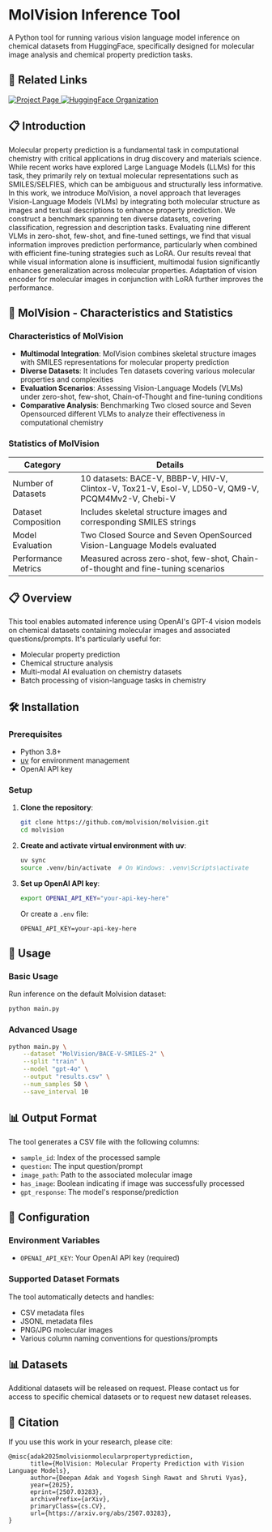 # MolVision Inference Tool

A Python tool for running various vision language model inference on chemical datasets from HuggingFace, specifically designed for molecular image analysis and chemical property prediction tasks.

## 🔗 Related Links

<a href="https://molvision.github.io/MolVision/" target="_blank" rel="noopener noreferrer">
  <img src="https://img.shields.io/badge/Project_Page-ChemVision-green" alt="Project Page">
</a>
<a href="https://huggingface.co/molvision" target="_blank" rel="noopener noreferrer">
  <img src="https://img.shields.io/badge/%F0%9F%A4%97%20Hugging%20Face-ChemVision-blue" alt="HuggingFace Organization">
</a>


## 📋 Introduction

Molecular property prediction is a fundamental task in computational chemistry with critical applications in drug discovery and materials science. While recent works have explored Large Language Models (LLMs) for this task, they primarily rely on textual molecular representations such as SMILES/SELFIES, which can be ambiguous and structurally less informative. In this work, we introduce MolVision, a novel approach that leverages Vision-Language Models (VLMs) by integrating both molecular structure as images and textual descriptions to enhance property prediction. We construct a benchmark spanning ten diverse datasets, covering classification, regression and description tasks. Evaluating nine different VLMs in zero-shot, few-shot, and fine-tuned settings, we find that visual information improves prediction performance, particularly when combined with efficient fine-tuning strategies such as LoRA. Our results reveal that while visual information alone is insufficient, multimodal fusion significantly enhances generalization across molecular properties. Adaptation of vision encoder for molecular images in conjunction with LoRA further improves the performance.

## 🧬 MolVision - Characteristics and Statistics

### Characteristics of MolVision

- **Multimodal Integration**: MolVision combines skeletal structure images with SMILES representations for molecular property prediction
- **Diverse Datasets**: It includes Ten datasets covering various molecular properties and complexities
- **Evaluation Scenarios**: Assessing Vision-Language Models (VLMs) under zero-shot, few-shot, Chain-of-Thought and fine-tuning conditions
- **Comparative Analysis**: Benchmarking Two closed source and Seven Opensourced different VLMs to analyze their effectiveness in computational chemistry

### Statistics of MolVision

| Category | Details |
|----------|---------|
| Number of Datasets | 10 datasets: BACE-V, BBBP-V, HIV-V, Clintox-V, Tox21-V, Esol-V, LD50-V, QM9-V, PCQM4Mv2-V, Chebi-V |
| Dataset Composition | Includes skeletal structure images and corresponding SMILES strings |
| Model Evaluation | Two Closed Source and Seven OpenSourced Vision-Language Models evaluated |
| Performance Metrics | Measured across zero-shot, few-shot, Chain-of-thought and fine-tuning scenarios |

## 📋 Overview

This tool enables automated inference using OpenAI's GPT-4 vision models on chemical datasets containing molecular images and associated questions/prompts. It's particularly useful for:

- Molecular property prediction
- Chemical structure analysis
- Multi-modal AI evaluation on chemistry datasets
- Batch processing of vision-language tasks in chemistry

## 🛠️ Installation

### Prerequisites

- Python 3.8+
- [uv](https://github.com/astral-sh/uv) for environment management
- OpenAI API key

### Setup

1. **Clone the repository**:
   ```bash
   git clone https://github.com/molvision/molvision.git
   cd molvision
   ```

2. **Create and activate virtual environment with uv**:
   ```bash
   uv sync
   source .venv/bin/activate  # On Windows: .venv\Scripts\activate
   ```

3. **Set up OpenAI API key**:
   ```bash
   export OPENAI_API_KEY="your-api-key-here"
   ```
   
   Or create a `.env` file:
   ```
   OPENAI_API_KEY=your-api-key-here
   ```

## 📖 Usage

### Basic Usage

Run inference on the default Molvision dataset:

```bash
python main.py
```

### Advanced Usage

```bash
python main.py \
    --dataset "MolVision/BACE-V-SMILES-2" \
    --split "train" \
    --model "gpt-4o" \
    --output "results.csv" \
    --num_samples 50 \
    --save_interval 10
```



## 📊 Output Format

The tool generates a CSV file with the following columns:

- `sample_id`: Index of the processed sample
- `question`: The input question/prompt
- `image_path`: Path to the associated molecular image
- `has_image`: Boolean indicating if image was successfully processed
- `gpt_response`: The model's response/prediction

## 🔧 Configuration

### Environment Variables

- `OPENAI_API_KEY`: Your OpenAI API key (required)

### Supported Dataset Formats

The tool automatically detects and handles:
- CSV metadata files
- JSONL metadata files
- PNG/JPG molecular images
- Various column naming conventions for questions/prompts

## 📊 Datasets
Additional datasets will be released on request. Please contact us for access to specific chemical datasets or to request new dataset releases.

## 📖 Citation
If you use this work in your research, please cite:
```
@misc{adak2025molvisionmolecularpropertyprediction,
      title={MolVision: Molecular Property Prediction with Vision Language Models}, 
      author={Deepan Adak and Yogesh Singh Rawat and Shruti Vyas},
      year={2025},
      eprint={2507.03283},
      archivePrefix={arXiv},
      primaryClass={cs.CV},
      url={https://arxiv.org/abs/2507.03283}, 
}
```